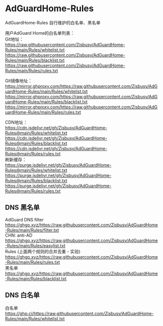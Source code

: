 # AdGuardHome-Rules
AdGuardHome-Rules 自行维护的白名单、黑名单

用户AdGuard Home的白名单列表：    
Git地址：    
https://raw.githubusercontent.com/Zisbusy/AdGuardHome-Rules/main/Rules/whitelist.txt    
https://raw.githubusercontent.com/Zisbusy/AdGuardHome-Rules/main/Rules/blacklist.txt    
https://raw.githubusercontent.com/Zisbusy/AdGuardHome-Rules/main/Rules/rules.txt    

Git镜像地址：    
https://mirror.ghproxy.com/https://raw.githubusercontent.com/Zisbusy/AdGuardHome-Rules/main/Rules/whitelist.txt    
https://mirror.ghproxy.com/https://raw.githubusercontent.com/Zisbusy/AdGuardHome-Rules/main/Rules/blacklist.txt    
https://mirror.ghproxy.com/https://raw.githubusercontent.com/Zisbusy/AdGuardHome-Rules/main/Rules/rules.txt    

CDN地址：    
https://cdn.jsdelivr.net/gh/Zisbusy/AdGuardHome-Rules@main/Rules/whitelist.txt    
https://cdn.jsdelivr.net/gh/Zisbusy/AdGuardHome-Rules@main/Rules/blacklist.txt    
https://cdn.jsdelivr.net/gh/Zisbusy/AdGuardHome-Rules@main/Rules/rules.txt    
刷新缓存：    
https://purge.jsdelivr.net/gh/Zisbusy/AdGuardHome-Rules@main/Rules/whitelist.txt    
https://purge.jsdelivr.net/gh/Zisbusy/AdGuardHome-Rules@main/Rules/blacklist.txt    
https://purge.jsdelivr.net/gh/Zisbusy/AdGuardHome-Rules@main/Rules/rules.txt    

## DNS 黑名单
AdGuard DNS filter    
https://ghgo.xyz/https://raw.githubusercontent.com/Zisbusy/AdGuardHome-Rules/main/Rules/filter.txt    
CHN: anti-AD    
https://ghgo.xyz/https://raw.githubusercontent.com/Zisbusy/AdGuardHome-Rules/main/Rules/easylist.txt    
Rules (上面两个规则的合并去重 - 实验)    
https://ghgo.xyz/https://raw.githubusercontent.com/Zisbusy/AdGuardHome-Rules/main/Rules/rules.txt    
黑名单    
https://ghgo.xyz/https://raw.githubusercontent.com/Zisbusy/AdGuardHome-Rules/main/Rules/blacklist.txt    

## DNS 白名单
白名单    
https://ghp.ci/https://raw.githubusercontent.com/Zisbusy/AdGuardHome-Rules/main/Rules/whitelist.txt    
